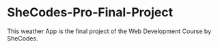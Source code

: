 # SheCodes-Pro-Final-Project

This weather App is the final project of the Web Development Course by SheCodes. 
 
